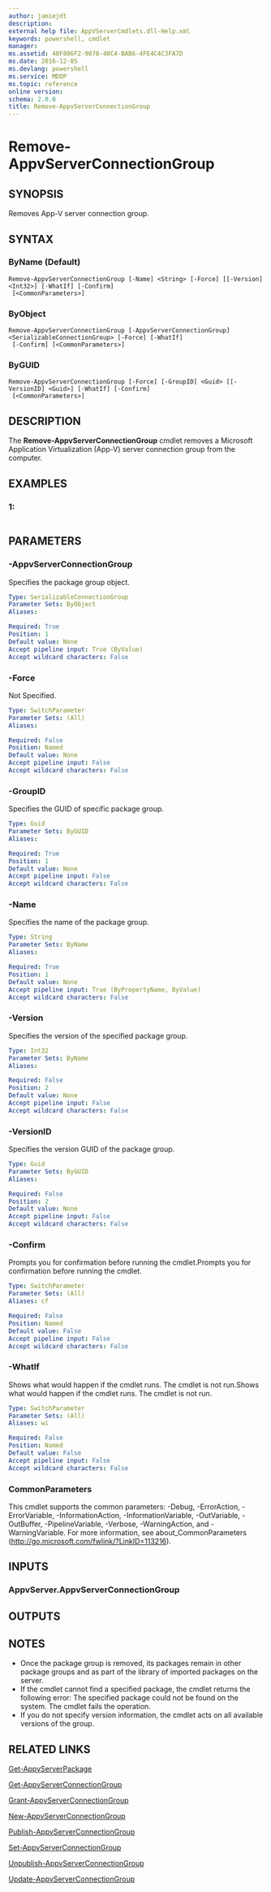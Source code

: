 ```yaml
---
author: jamiejdt
description: 
external help file: AppVServerCmdlets.dll-Help.xml
keywords: powershell, cmdlet
manager: 
ms.assetid: 40F806F2-9078-40C4-BAB6-4FE4C4C3FA7D
ms.date: 2016-12-05
ms.devlang: powershell
ms.service: MDOP
ms.topic: reference
online version: 
schema: 2.0.0
title: Remove-AppvServerConnectionGroup
---
```


# Remove-AppvServerConnectionGroup

## SYNOPSIS
Removes App-V server connection group.

## SYNTAX

### ByName (Default)
```
Remove-AppvServerConnectionGroup [-Name] <String> [-Force] [[-Version] <Int32>] [-WhatIf] [-Confirm]
 [<CommonParameters>]
```

### ByObject
```
Remove-AppvServerConnectionGroup [-AppvServerConnectionGroup] <SerializableConnectionGroup> [-Force] [-WhatIf]
 [-Confirm] [<CommonParameters>]
```

### ByGUID
```
Remove-AppvServerConnectionGroup [-Force] [-GroupID] <Guid> [[-VersionID] <Guid>] [-WhatIf] [-Confirm]
 [<CommonParameters>]
```

## DESCRIPTION
The **Remove-AppvServerConnectionGroup** cmdlet removes a Microsoft Application Virtualization (App-V) server connection group from the computer.

## EXAMPLES

### 1:
```

```

## PARAMETERS

### -AppvServerConnectionGroup
Specifies the package group object.

```yaml
Type: SerializableConnectionGroup
Parameter Sets: ByObject
Aliases: 

Required: True
Position: 1
Default value: None
Accept pipeline input: True (ByValue)
Accept wildcard characters: False
```

### -Force
Not Specified.

```yaml
Type: SwitchParameter
Parameter Sets: (All)
Aliases: 

Required: False
Position: Named
Default value: None
Accept pipeline input: False
Accept wildcard characters: False
```

### -GroupID
Specifies the GUID of specific package group.

```yaml
Type: Guid
Parameter Sets: ByGUID
Aliases: 

Required: True
Position: 1
Default value: None
Accept pipeline input: False
Accept wildcard characters: False
```

### -Name
Specifies the name of the package group.

```yaml
Type: String
Parameter Sets: ByName
Aliases: 

Required: True
Position: 1
Default value: None
Accept pipeline input: True (ByPropertyName, ByValue)
Accept wildcard characters: False
```

### -Version
Specifies the version of the specified package group.

```yaml
Type: Int32
Parameter Sets: ByName
Aliases: 

Required: False
Position: 2
Default value: None
Accept pipeline input: False
Accept wildcard characters: False
```

### -VersionID
Specifies the version GUID of the package group.

```yaml
Type: Guid
Parameter Sets: ByGUID
Aliases: 

Required: False
Position: 2
Default value: None
Accept pipeline input: False
Accept wildcard characters: False
```

### -Confirm
Prompts you for confirmation before running the cmdlet.Prompts you for confirmation before running the cmdlet.

```yaml
Type: SwitchParameter
Parameter Sets: (All)
Aliases: cf

Required: False
Position: Named
Default value: False
Accept pipeline input: False
Accept wildcard characters: False
```

### -WhatIf
Shows what would happen if the cmdlet runs.
The cmdlet is not run.Shows what would happen if the cmdlet runs.
The cmdlet is not run.

```yaml
Type: SwitchParameter
Parameter Sets: (All)
Aliases: wi

Required: False
Position: Named
Default value: False
Accept pipeline input: False
Accept wildcard characters: False
```

### CommonParameters
This cmdlet supports the common parameters: -Debug, -ErrorAction, -ErrorVariable, -InformationAction, -InformationVariable, -OutVariable, -OutBuffer, -PipelineVariable, -Verbose, -WarningAction, and -WarningVariable. For more information, see about_CommonParameters (http://go.microsoft.com/fwlink/?LinkID=113216).

## INPUTS

### AppvServer.AppvServerConnectionGroup

## OUTPUTS

## NOTES
* Once the package group is removed, its packages remain in other package groups and as part of the library of imported packages on the server.
* If the cmdlet cannot find a specified package, the cmdlet returns the following error: The specified package could not be found on the system. The cmdlet fails the operation.
* If you do not specify version information, the cmdlet acts on all available versions of the group.

## RELATED LINKS

[Get-AppvServerPackage](./Get-AppvServerPackage.md)

[Get-AppvServerConnectionGroup](./Get-AppvServerConnectionGroup.md)

[Grant-AppvServerConnectionGroup](./Grant-AppvServerConnectionGroup.md)

[New-AppvServerConnectionGroup](./New-AppvServerConnectionGroup.md)

[Publish-AppvServerConnectionGroup](./Publish-AppvServerConnectionGroup.md)

[Set-AppvServerConnectionGroup](./Set-AppvServerConnectionGroup.md)

[Unpublish-AppvServerConnectionGroup](./Unpublish-AppvServerConnectionGroup.md)

[Update-AppvServerConnectionGroup](./Update-AppvServerConnectionGroup.md)


